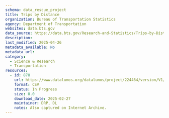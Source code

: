 ```yaml
---
schema: data_rescue_project 
title: Trips by Distance
organization: Bureau of Transportation Statistics
agency: Department of Transportation
websites: data.bts.gov
data_source: https://data.bts.gov/Research-and-Statistics/Trips-by-Distance/w96p-f2qv/about_data
description: 
last_modified: 2025-04-26
metadata_available: No
metadata_url: 
category:
  - Science & Research 
  - Transportation 
resources:
  - id: 878
    url: https://www.datalumos.org/datalumos/project/224464/version/V1/view
    format: CSV
    status: In Progress
    size: 0.0
    download_date: 2025-02-27
    maintainer: DRP, DL
    notes: Also captured on Internet Archive.
---
```

